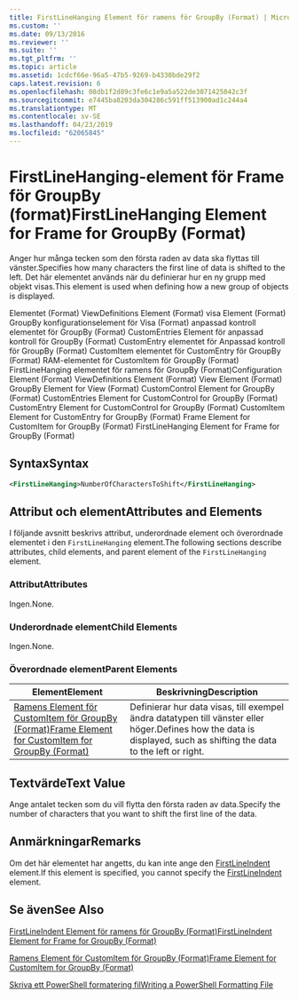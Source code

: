 ```yaml
---
title: FirstLineHanging Element för ramens för GroupBy (Format) | Microsoft Docs
ms.custom: ''
ms.date: 09/13/2016
ms.reviewer: ''
ms.suite: ''
ms.tgt_pltfrm: ''
ms.topic: article
ms.assetid: 1cdcf66e-96a5-47b5-9269-b4330bde29f2
caps.latest.revision: 6
ms.openlocfilehash: 08db1f2d89c3fe6c1e9a5a522de3071425042c3f
ms.sourcegitcommit: e7445ba8203da304286c591ff513900ad1c244a4
ms.translationtype: MT
ms.contentlocale: sv-SE
ms.lasthandoff: 04/23/2019
ms.locfileid: "62065845"
---
```

# <a name="firstlinehanging-element-for-frame-for-groupby-format"></a><span data-ttu-id="87123-102">FirstLineHanging-element för Frame för GroupBy (format)</span><span class="sxs-lookup"><span data-stu-id="87123-102">FirstLineHanging Element for Frame for GroupBy (Format)</span></span>

<span data-ttu-id="87123-103">Anger hur många tecken som den första raden av data ska flyttas till vänster.</span><span class="sxs-lookup"><span data-stu-id="87123-103">Specifies how many characters the first line of data is shifted to the left.</span></span> <span data-ttu-id="87123-104">Det här elementet används när du definierar hur en ny grupp med objekt visas.</span><span class="sxs-lookup"><span data-stu-id="87123-104">This element is used when defining how a new group of objects is displayed.</span></span>

<span data-ttu-id="87123-105">Elementet (Format) ViewDefinitions Element (Format) visa Element (Format) GroupBy konfigurationselement för Visa (Format) anpassad kontroll elementet för GroupBy (Format) CustomEntries Element för anpassad kontroll för GroupBy (Format) CustomEntry elementet för Anpassad kontroll för GroupBy (Format) CustomItem elementet för CustomEntry för GroupBy (Format) RAM-elementet för CustomItem för GroupBy (Format) FirstLineHanging elementet för ramens för GroupBy (Format)</span><span class="sxs-lookup"><span data-stu-id="87123-105">Configuration Element (Format) ViewDefinitions Element (Format) View Element (Format) GroupBy Element for View (Format) CustomControl Element for GroupBy (Format) CustomEntries Element for CustomControl for GroupBy (Format) CustomEntry Element for CustomControl for GroupBy (Format) CustomItem Element for CustomEntry for GroupBy (Format) Frame Element for CustomItem for GroupBy (Format) FirstLineHanging Element for Frame for GroupBy (Format)</span></span>

## <a name="syntax"></a><span data-ttu-id="87123-106">Syntax</span><span class="sxs-lookup"><span data-stu-id="87123-106">Syntax</span></span>

```xml
<FirstLineHanging>NumberOfCharactersToShift</FirstLineHanging>
```

## <a name="attributes-and-elements"></a><span data-ttu-id="87123-107">Attribut och element</span><span class="sxs-lookup"><span data-stu-id="87123-107">Attributes and Elements</span></span>

<span data-ttu-id="87123-108">I följande avsnitt beskrivs attribut, underordnade element och överordnade elementet i den `FirstLineHanging` element.</span><span class="sxs-lookup"><span data-stu-id="87123-108">The following sections describe attributes, child elements, and parent element of the `FirstLineHanging` element.</span></span>

### <a name="attributes"></a><span data-ttu-id="87123-109">Attribut</span><span class="sxs-lookup"><span data-stu-id="87123-109">Attributes</span></span>

<span data-ttu-id="87123-110">Ingen.</span><span class="sxs-lookup"><span data-stu-id="87123-110">None.</span></span>

### <a name="child-elements"></a><span data-ttu-id="87123-111">Underordnade element</span><span class="sxs-lookup"><span data-stu-id="87123-111">Child Elements</span></span>

<span data-ttu-id="87123-112">Ingen.</span><span class="sxs-lookup"><span data-stu-id="87123-112">None.</span></span>

### <a name="parent-elements"></a><span data-ttu-id="87123-113">Överordnade element</span><span class="sxs-lookup"><span data-stu-id="87123-113">Parent Elements</span></span>

|<span data-ttu-id="87123-114">Element</span><span class="sxs-lookup"><span data-stu-id="87123-114">Element</span></span>|<span data-ttu-id="87123-115">Beskrivning</span><span class="sxs-lookup"><span data-stu-id="87123-115">Description</span></span>|
|-------------|-----------------|
|[<span data-ttu-id="87123-116">Ramens Element för CustomItem för GroupBy (Format)</span><span class="sxs-lookup"><span data-stu-id="87123-116">Frame Element for CustomItem for GroupBy (Format)</span></span>](./frame-element-for-customitem-for-groupby-format.md)|<span data-ttu-id="87123-117">Definierar hur data visas, till exempel ändra datatypen till vänster eller höger.</span><span class="sxs-lookup"><span data-stu-id="87123-117">Defines how the data is displayed, such as shifting the data to the left or right.</span></span>|

## <a name="text-value"></a><span data-ttu-id="87123-118">Textvärde</span><span class="sxs-lookup"><span data-stu-id="87123-118">Text Value</span></span>

<span data-ttu-id="87123-119">Ange antalet tecken som du vill flytta den första raden av data.</span><span class="sxs-lookup"><span data-stu-id="87123-119">Specify the number of characters that you want to shift the first line of the data.</span></span>

## <a name="remarks"></a><span data-ttu-id="87123-120">Anmärkningar</span><span class="sxs-lookup"><span data-stu-id="87123-120">Remarks</span></span>

<span data-ttu-id="87123-121">Om det här elementet har angetts, du kan inte ange den [FirstLineIndent](./firstlineindent-element-for-frame-for-groupby-format.md) element.</span><span class="sxs-lookup"><span data-stu-id="87123-121">If this element is specified, you cannot specify the [FirstLineIndent](./firstlineindent-element-for-frame-for-groupby-format.md) element.</span></span>

## <a name="see-also"></a><span data-ttu-id="87123-122">Se även</span><span class="sxs-lookup"><span data-stu-id="87123-122">See Also</span></span>

[<span data-ttu-id="87123-123">FirstLineIndent Element för ramens för GroupBy (Format)</span><span class="sxs-lookup"><span data-stu-id="87123-123">FirstLineIndent Element for Frame for GroupBy (Format)</span></span>](./firstlineindent-element-for-frame-for-groupby-format.md)

[<span data-ttu-id="87123-124">Ramens Element för CustomItem för GroupBy (Format)</span><span class="sxs-lookup"><span data-stu-id="87123-124">Frame Element for CustomItem for GroupBy (Format)</span></span>](./frame-element-for-customitem-for-groupby-format.md)

[<span data-ttu-id="87123-125">Skriva ett PowerShell formatering fil</span><span class="sxs-lookup"><span data-stu-id="87123-125">Writing a PowerShell Formatting File</span></span>](./writing-a-powershell-formatting-file.md)
